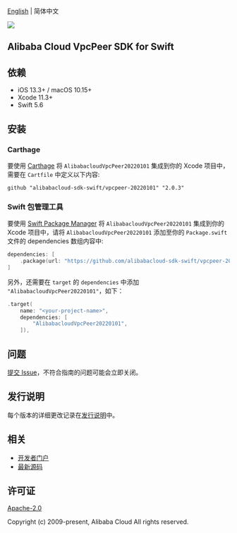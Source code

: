 [English](README.md) | 简体中文

![](https://aliyunsdk-pages.alicdn.com/icons/AlibabaCloud.svg)

## Alibaba Cloud VpcPeer SDK for Swift

## 依赖

- iOS 13.3+ / macOS 10.15+
- Xcode 11.3+
- Swift 5.6

## 安装

### Carthage

要使用 [Carthage](https://github.com/Carthage/Carthage) 将 `AlibabacloudVpcPeer20220101` 集成到你的 Xcode 项目中，需要在 `Cartfile` 中定义以下内容:

```ogdl
github "alibabacloud-sdk-swift/vpcpeer-20220101" "2.0.3"
```

### Swift 包管理工具

要使用 [Swift Package Manager](https://swift.org/package-manager/) 将 `AlibabacloudVpcPeer20220101` 集成到你的 Xcode 项目中，请将 `AlibabacloudVpcPeer20220101` 添加至你的 `Package.swift` 文件的 dependencies 数组内容中:

```swift
dependencies: [
    .package(url: "https://github.com/alibabacloud-sdk-swift/vpcpeer-20220101.git", from: "2.0.3")
]
```

另外，还需要在 `target` 的 `dependencies` 中添加 `"AlibabacloudVpcPeer20220101"`，如下：

```swift
.target(
    name: "<your-project-name>",
    dependencies: [
        "AlibabacloudVpcPeer20220101",
    ]),
```

## 问题

[提交 Issue](https://github.com/alibabacloud-sdk-swift/vpcpeer-20220101/issues/new)，不符合指南的问题可能会立即关闭。

## 发行说明

每个版本的详细更改记录在[发行说明](./ChangeLog.txt)中。

## 相关

* [开发者门户](https://next.api.aliyun.com/home)
* [最新源码](https://github.com/alibabacloud-sdk-swift/vpcpeer-20220101)

## 许可证

[Apache-2.0](http://www.apache.org/licenses/LICENSE-2.0)

Copyright (c) 2009-present, Alibaba Cloud All rights reserved.
